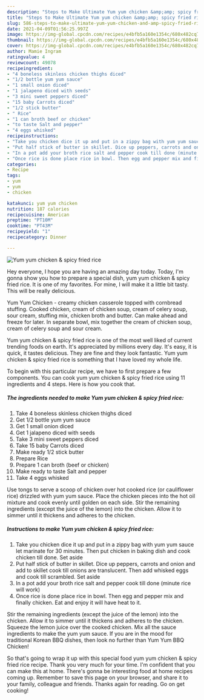```yaml
---
description: "Steps to Make Ultimate Yum yum chicken &amp;amp; spicy fried rice"
title: "Steps to Make Ultimate Yum yum chicken &amp;amp; spicy fried rice"
slug: 586-steps-to-make-ultimate-yum-yum-chicken-and-amp-spicy-fried-rice
date: 2021-04-09T01:56:25.997Z
image: https://img-global.cpcdn.com/recipes/e4bfb5a160e1354c/680x482cq70/yum-yum-chicken-spicy-fried-rice-recipe-main-photo.jpg
thumbnail: https://img-global.cpcdn.com/recipes/e4bfb5a160e1354c/680x482cq70/yum-yum-chicken-spicy-fried-rice-recipe-main-photo.jpg
cover: https://img-global.cpcdn.com/recipes/e4bfb5a160e1354c/680x482cq70/yum-yum-chicken-spicy-fried-rice-recipe-main-photo.jpg
author: Mamie Ingram
ratingvalue: 4
reviewcount: 49078
recipeingredient:
- "4 boneless skinless chicken thighs diced"
- "1/2 bottle yum yum sauce"
- "1 small onion diced"
- "1 jalapeno diced with seeds"
- "3 mini sweet peppers diced"
- "15 baby Carrots diced"
- "1/2 stick butter"
- " Rice"
- "1 can broth beef or chicken"
- "to taste Salt and pepper"
- "4 eggs whisked"
recipeinstructions:
- "Take you chicken dice it up and put in a zippy bag with yum yum sauce let marinate for 30 minutes. Then put chicken in baking dish and cook chicken till done. Set aside"
- "Put half stick of butter in skillet. Dice up peppers, carrots and onion and add to skillet cook till onions are translucent. Then add whisked eggs and cook till scrambled. Set aside"
- "In a pot add your broth rice salt and pepper cook till done (minute rice will work)"
- "Once rice is done place rice in bowl. Then egg and pepper mix and finally chicken. Eat and enjoy it will have heat to it."
categories:
- Recipe
tags:
- yum
- yum
- chicken

katakunci: yum yum chicken 
nutrition: 187 calories
recipecuisine: American
preptime: "PT10M"
cooktime: "PT43M"
recipeyield: "1"
recipecategory: Dinner

---
```



![Yum yum chicken &amp; spicy fried rice](https://img-global.cpcdn.com/recipes/e4bfb5a160e1354c/680x482cq70/yum-yum-chicken-spicy-fried-rice-recipe-main-photo.jpg)

Hey everyone, I hope you are having an amazing day today. Today, I'm gonna show you how to prepare a special dish, yum yum chicken &amp; spicy fried rice. It is one of my favorites. For mine, I will make it a little bit tasty. This will be really delicious.

Yum Yum Chicken - creamy chicken casserole topped with cornbread stuffing. Cooked chicken, cream of chicken soup, cream of celery soup, sour cream, stuffing mix, chicken broth and butter. Can make ahead and freeze for later. In separate bowl, mix together the cream of chicken soup, cream of celery soup and sour cream.

Yum yum chicken &amp; spicy fried rice is one of the most well liked of current trending foods on earth. It's appreciated by millions every day. It's easy, it is quick, it tastes delicious. They are fine and they look fantastic. Yum yum chicken &amp; spicy fried rice is something that I have loved my whole life.


To begin with this particular recipe, we have to first prepare a few components. You can cook yum yum chicken &amp; spicy fried rice using 11 ingredients and 4 steps. Here is how you cook that.

<!--inarticleads1-->

##### The ingredients needed to make Yum yum chicken &amp; spicy fried rice:

1. Take 4 boneless skinless chicken thighs diced
1. Get 1/2 bottle yum yum sauce
1. Get 1 small onion diced
1. Get 1 jalapeno diced with seeds
1. Take 3 mini sweet peppers diced
1. Take 15 baby Carrots diced
1. Make ready 1/2 stick butter
1. Prepare  Rice
1. Prepare 1 can broth (beef or chicken)
1. Make ready to taste Salt and pepper
1. Take 4 eggs whisked


Use tongs to serve a scoop of chicken over hot cooked rice (or cauliflower rice) drizzled with yum yum sauce. Place the chicken pieces into the hot oil mixture and cook evenly until golden on each side. Stir the remaining ingredients (except the juice of the lemon) into the chicken. Allow it to simmer until it thickens and adheres to the chicken. 

<!--inarticleads2-->

##### Instructions to make Yum yum chicken &amp; spicy fried rice:

1. Take you chicken dice it up and put in a zippy bag with yum yum sauce let marinate for 30 minutes. Then put chicken in baking dish and cook chicken till done. Set aside
1. Put half stick of butter in skillet. Dice up peppers, carrots and onion and add to skillet cook till onions are translucent. Then add whisked eggs and cook till scrambled. Set aside
1. In a pot add your broth rice salt and pepper cook till done (minute rice will work)
1. Once rice is done place rice in bowl. Then egg and pepper mix and finally chicken. Eat and enjoy it will have heat to it.


Stir the remaining ingredients (except the juice of the lemon) into the chicken. Allow it to simmer until it thickens and adheres to the chicken. Squeeze the lemon juice over the cooked chicken. Mix all the sauce ingredients to make the yum yum sauce. If you are in the mood for traditional Korean BBQ dishes, then look no further than Yum Yum BBQ Chicken! 

So that's going to wrap it up with this special food yum yum chicken &amp; spicy fried rice recipe. Thank you very much for your time. I'm confident that you can make this at home. There's gonna be interesting food at home recipes coming up. Remember to save this page on your browser, and share it to your family, colleague and friends. Thanks again for reading. Go on get cooking!
